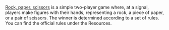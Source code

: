 [Rock, paper, scissors](https://github.com/Mercy-Kanyi/Zuri-I4G/blob/main/rock_paper_scissors/scissors.py) is a simple two-player game where, at a signal, players make figures with their hands, representing a rock, a piece of paper, or a pair of scissors. The winner is determined according to a set of rules. You can find the official rules under the Resources.
